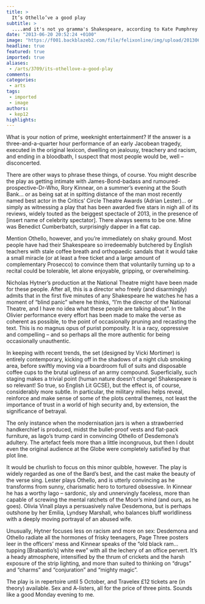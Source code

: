 ```yaml
---
title: >
  It’s Othello’ve a good play
subtitle: >
  ....and it's not yo gramma's Shakespeare, according to Kate Pumphrey
date: "2013-06-20 20:52:24 +0100"
image: "https://f001.backblazeb2.com/file/felixonline/img/upload/201306202152-cac111-othello.jpg"
headline: true
featured: true
imported: true
aliases:
 - /arts/3709/its-othellove-a-good-play
comments:
categories:
 - arts
tags:
 - imported
 - image
authors:
 - kep12
highlights:
---
```


What is your notion of prime, weeknight entertainment? If the answer is a three-and-a-quarter hour performance of an early Jacobean tragedy, executed in the original lexicon, dwelling on jealousy, treachery and racism, and ending in a bloodbath, I suspect that most people would be, well – disconcerted.

There are other ways to phrase these things, of course. You might describe the play as getting intimate with James-Bond-badass and rumoured-prospective-Dr-Who, Rory Kinnear, on a summer’s evening at the South Bank… or as being sat at in spitting distance of the man most recently named best actor in the Critics’ Circle Theatre Awards (Adrian Lester)… or simply as witnessing a play that has been awarded five stars in nigh all of its reviews, widely touted as the beiggest spectacle of 2013, in the presence of [insert name of celebrity spectator]. There always seems to be one. Mine was Benedict Cumberbatch, surprisingly dapper in a flat cap.

Mention Othello, however, and you’re immediately on shaky ground. Most people have had their Shakespeare so irredeemably butchered by English teachers with stale coffee breath and orthopaedic sandals that it would take a small miracle (or at least a free ticket and a large amount of complementary Prosecco) to convince them that voluntarily turning up to a recital could be tolerable, let alone enjoyable, gripping, or overwhelming.

Nicholas Hytner’s production at the National Theatre might have been made for these people. After all, this is a director who freely (and disarmingly) admits that in the first five minutes of any Shakespeare he watches he has a moment of “blind panic” where he thinks, “I’m the director of the National Theatre, and I have no idea what these people are talking about”. In the Olivier performance every effort has been made to make the verse as coherent as possible, to the point of occasionally pruning and recasting the text. This is no magnus opus of purist pomposity. It is a racy, oppressive and compelling – and so perhaps all the more authentic for being occasionally unauthentic.

In keeping with recent trends, the set (designed by Vicki Mortimer) is entirely contemporary, kicking off in the shadows of a night club smoking area, before swiftly moving via a boardroom full of suits and disposable coffee cups to the brutal ugliness of an army compound. Superficially, such staging makes a trivial point (human nature doesn’t change! Shakespeare is so relevant! So true, so English Lit GCSE), but the effect is, of course, considerably more subtle. In particular, the military milieu helps reveal, reinforce and make sense of some of the plots central themes, not least the importance of trust in a world of high security and, by extension, the significance of betrayal.

The only instance when the modernisation jars is when a strawberried handkerchief is produced, midst the bullet-proof vests and flat-pack furniture, as Iago’s trump card in convincing Othello of Desdemona’s adultery. The artefact feels more than a little incongruous, but then I doubt even the original audience at the Globe were completely satisfied by that plot line.

It would be churlish to focus on this minor quibble, however. The play is widely regarded as one of the Bard’s best, and the cast make the beauty of the verse sing. Lester plays Othello, and is utterly convincing as he transforms from sunny, charismatic hero to tortured obsessive. In Kinnear he has a worthy Iago – sardonic, sly and unnervingly faceless, more than capable of screwing the mental ratchets of the Moor’s mind (and ours, as he goes). Olivia Vinall plays a persuasively naïve Desdemona, but is perhaps outshone by her Emilia, Lyndsey Marshall, who balances bluff worldliness with a deeply moving portrayal of an abused wife.

Unusually, Hytner focuses less on racism and more on sex: Desdemona and Othello radiate all the hormones of frisky teenagers, Page Three posters leer in the officers’ mess and Kinnear speaks of the “old black ram… tupping [Brabantio’s] white ewe” with all the lechery of an office pervert. It’s a heady atmosphere, intensified by the thrum of crickets and the harsh exposure of the strip lighting, and more than suited to thinking on “drugs” and “charms” and “conjuration” and “mighty magic”.

The play is in repertoire until 5 October, and Travelex £12 tickets are (in theory) available. Sex and A-listers, all for the price of three pints. Sounds like a good Monday evening to me.
